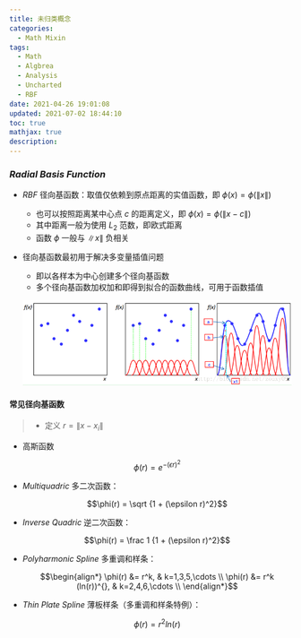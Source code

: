 ```yaml
---
title: 未归类概念
categories:
  - Math Mixin
tags:
  - Math
  - Algbrea
  - Analysis
  - Uncharted
  - RBF
date: 2021-04-26 19:01:08
updated: 2021-07-02 18:44:10
toc: true
mathjax: true
description: 
---
```


###	*Radial Basis Function*

-	*RBF* 径向基函数：取值仅依赖到原点距离的实值函数，即 $\phi(x) = \phi(\|x\|)$
	-	也可以按照距离某中心点 $c$ 的距离定义，即 $\phi(x) = \phi(\|x-c\|)$
	-	其中距离一般为使用 $L_2$ 范数，即欧式距离
	-	函数 $\phi$ 一般与 $\|x\|$ 负相关

-	径向基函数最初用于解决多变量插值问题
	-	即以各样本为中心创建多个径向基函数
	-	多个径向基函数加权加和即得到拟合的函数曲线，可用于函数插值

	![rbf_for_interpolation](imgs/rbf_for_interpolation.png)

####	常见径向基函数

> - 定义 $r=\|x-x_i\|$

-	高斯函数

	$$\phi(r) = e^{-(\epsilon r)^2}$$

-	*Multiquadric* 多二次函数：

	$$\phi(r) = \sqrt {1 + (\epsilon r)^2}$$

-	*Inverse Quadric* 逆二次函数：

	$$\phi(r) = \frac 1 {1 + (\epsilon r)^2}$$

-	*Polyharmonic Spline* 多重调和样条：

	$$\begin{align*}
	\phi(r) &= r^k, & k=1,3,5,\cdots \\
	\phi(r) &= r^k (ln(r))^{}, & k=2,4,6,\cdots  \\
	\end{align*}$$

-	*Thin Plate Spline* 薄板样条（多重调和样条特例）：

	$$\phi(r) = r^2 ln(r)$$



